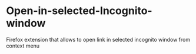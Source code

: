 # Open-in-selected-Incognito-window
Firefox extension that allows to open link in selected incognito window from context menu
